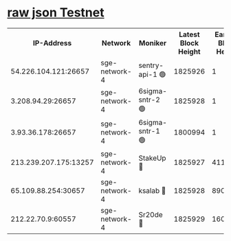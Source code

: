 
[raw json Testnet](https://rpc-check.sget.stavr.tech/sget/rpc-sget-result.json)
=


<table><tr><th>IP-Address</th><th>Network</th><th>Moniker</th><th>Latest Block Height</th><th>Earliest Block Height</th><th>Catching Up</th><th>Tx Index</th><th>Voting Power</th><th>Scan Time</th></tr><tr><td>54.226.104.121:26657</td><td>sge-network-4</td><td>sentry-api-1 🟢</td><td>1825926</td><td>1</td><td>False</td><td>on</td><td>0</td><td>2024-03-02T17:49:05.665573805UTC</td></tr><tr><td>3.208.94.29:26657</td><td>sge-network-4</td><td>6sigma-sntr-2 🟢</td><td>1825928</td><td>1</td><td>False</td><td>on</td><td>0</td><td>2024-03-02T17:49:14.891697492UTC</td></tr><tr><td>3.93.36.178:26657</td><td>sge-network-4</td><td>6sigma-sntr-1 🟢</td><td>1800994</td><td>1</td><td>False</td><td>on</td><td>0</td><td>2024-03-02T17:49:17.643195754UTC</td></tr><tr><td>213.239.207.175:13257</td><td>sge-network-4</td><td>StakeUp 🔴</td><td>1825927</td><td>411001</td><td>False</td><td>off</td><td>100</td><td>2024-03-02T17:49:14.007735838UTC</td></tr><tr><td>65.109.88.254:30657</td><td>sge-network-4</td><td>ksalab 🔴</td><td>1825928</td><td>890001</td><td>False</td><td>off</td><td>2619</td><td>2024-03-02T17:49:20.004372912UTC</td></tr><tr><td>212.22.70.9:60557</td><td>sge-network-4</td><td>Sr20de 🔴</td><td>1825929</td><td>1608978</td><td>False</td><td>on</td><td>104</td><td>2024-03-02T17:49:22.431521062UTC</td></tr></table>
